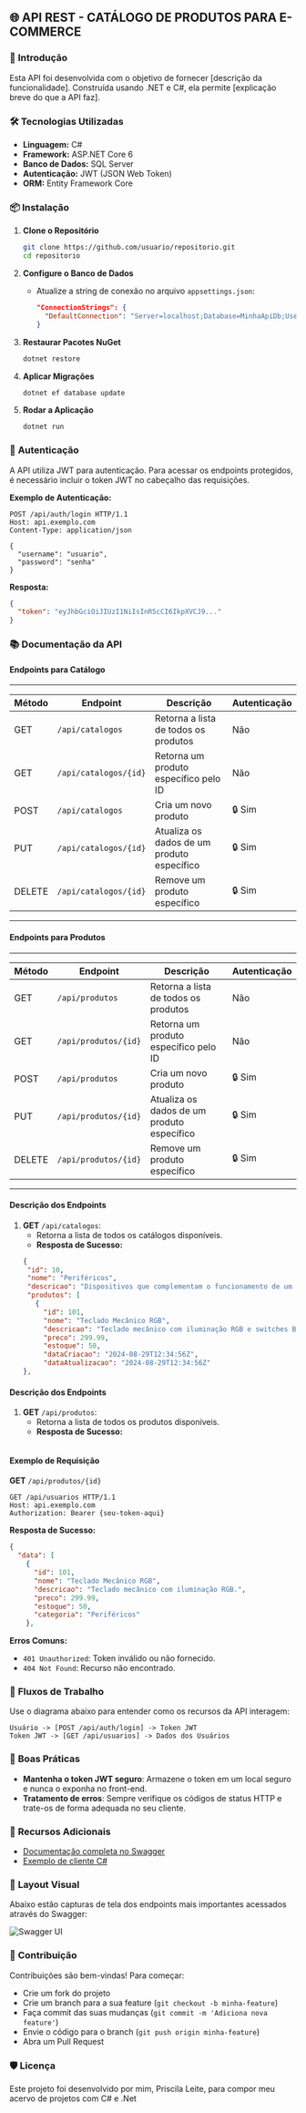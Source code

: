 

## 🌐 **API REST - CATÁLOGO DE PRODUTOS PARA E-COMMERCE**

### 🚀 **Introdução**
Esta API foi desenvolvida com o objetivo de fornecer [descrição da funcionalidade]. Construída usando .NET e C#, ela permite [explicação breve do que a API faz].

### 🛠️ **Tecnologias Utilizadas**
- **Linguagem:** C#
- **Framework:** ASP.NET Core 6
- **Banco de Dados:** SQL Server
- **Autenticação:** JWT (JSON Web Token)
- **ORM:** Entity Framework Core

### 📦 **Instalação**

1. **Clone o Repositório**
   ```bash
   git clone https://github.com/usuario/repositorio.git
   cd repositorio
   ```

2. **Configure o Banco de Dados**
   - Atualize a string de conexão no arquivo `appsettings.json`:
     ```json
     "ConnectionStrings": {
       "DefaultConnection": "Server=localhost;Database=MinhaApiDb;User Id=usuario;Password=senha;"
     }
     ```

3. **Restaurar Pacotes NuGet**
   ```bash
   dotnet restore
   ```

4. **Aplicar Migrações**
   ```bash
   dotnet ef database update
   ```

5. **Rodar a Aplicação**
   ```bash
   dotnet run
   ```

### 🔑 **Autenticação**
A API utiliza JWT para autenticação. Para acessar os endpoints protegidos, é necessário incluir o token JWT no cabeçalho das requisições.

**Exemplo de Autenticação:**
```http
POST /api/auth/login HTTP/1.1
Host: api.exemplo.com
Content-Type: application/json

{
  "username": "usuario",
  "password": "senha"
}
```

**Resposta:**
```json
{
  "token": "eyJhbGciOiJIUzI1NiIsInR5cCI6IkpXVCJ9..."
}
```

### 📚 **Documentação da API**

#### **Endpoints para Catálogo**
--------------------------------------------------------------------------------------------------
| Método | Endpoint                 | Descrição                                   | Autenticação  |
|--------|--------------------------|---------------------------------------------|---------------|
| GET    | `/api/catalogos`         | Retorna a lista de todos os produtos        |  Não          |
| GET    | `/api/catalogos/{id}`    | Retorna um produto específico pelo ID       |  Não          |
| POST   | `/api/catalogos`         | Cria um novo produto                        |  🔒 Sim       |
| PUT    | `/api/catalogos/{id}`    | Atualiza os dados de um produto específico  |  🔒 Sim       |
| DELETE | `/api/catalogos/{id}`    | Remove um produto específico                |  🔒 Sim       |
----------------------------------------------------------------------------------------------------

#### **Endpoints para Produtos**
--------------------------------------------------------------------------------------------------
| Método | Endpoint                 | Descrição                                   | Autenticação  |
|--------|--------------------------|---------------------------------------------|---------------|
| GET    | `/api/produtos`          | Retorna a lista de todos os produtos        |  Não          |
| GET    | `/api/produtos/{id}`     | Retorna um produto específico pelo ID       |  Não          |
| POST   | `/api/produtos`          | Cria um novo produto                        |  🔒 Sim       |
| PUT    | `/api/produtos/{id}`     | Atualiza os dados de um produto específico  |  🔒 Sim       |
| DELETE | `/api/produtos/{id}`     | Remove um produto específico                |  🔒 Sim       |
----------------------------------------------------------------------------------------------------


#### **Descrição dos Endpoints**

1. **GET** `/api/catalogos`:
   - Retorna a lista de todos os catálogos disponíveis.
   - **Resposta de Sucesso:**
    ```json
   {
     "id": 10,
     "nome": "Periféricos",
     "descricao": "Dispositivos que complementam o funcionamento de um computador.",
     "produtos": [
       {
         "id": 101,
         "nome": "Teclado Mecânico RGB",
         "descricao": "Teclado mecânico com iluminação RGB e switches Blue.",
         "preco": 299.99,
         "estoque": 50,
         "dataCriacao": "2024-08-29T12:34:56Z",
         "dataAtualizacao": "2024-08-29T12:34:56Z"
    },
    

#### **Descrição dos Endpoints**

1. **GET** `/api/produtos`:
   - Retorna a lista de todos os produtos disponíveis.
   - **Resposta de Sucesso:**
     ```json
  

#### **Exemplo de Requisição**

**GET** `/api/produtos/{id}`

```http
GET /api/usuarios HTTP/1.1
Host: api.exemplo.com
Authorization: Bearer {seu-token-aqui}
```

**Resposta de Sucesso:**
```json
{
  "data": [
    {
      "id": 101,
      "nome": "Teclado Mecânico RGB",
      "descricao": "Teclado mecânico com iluminação RGB.",
      "preco": 299.99,
      "estoque": 50,
      "categoria": "Periféricos"
    },
```

**Erros Comuns:**
- `401 Unauthorized`: Token inválido ou não fornecido.
- `404 Not Found`: Recurso não encontrado.

### 🔄 **Fluxos de Trabalho**
Use o diagrama abaixo para entender como os recursos da API interagem:

```plaintext
Usuário -> [POST /api/auth/login] -> Token JWT
Token JWT -> [GET /api/usuarios] -> Dados dos Usuários
```

### 📝 **Boas Práticas**
- **Mantenha o token JWT seguro**: Armazene o token em um local seguro e nunca o exponha no front-end.
- **Tratamento de erros**: Sempre verifique os códigos de status HTTP e trate-os de forma adequada no seu cliente.

### 🧩 **Recursos Adicionais**
- [Documentação completa no Swagger](https://learn.microsoft.com/pt-br/aspnet/core/tutorials/web-api-help-pages-using-swagger?view=aspnetcore-6.0)
- [Exemplo de cliente C#]()

### 🎨 **Layout Visual**
Abaixo estão capturas de tela dos endpoints mais importantes acessados através do Swagger:

![Swagger UI]()

### 🤝 **Contribuição**
Contribuições são bem-vindas! Para começar:
- Crie um fork do projeto
- Crie um branch para a sua feature (`git checkout -b minha-feature`)
- Faça commit das suas mudanças (`git commit -m 'Adiciona nova feature'`)
- Envie o código para o branch (`git push origin minha-feature`)
- Abra um Pull Request

### 🛡️ **Licença**
Este projeto foi desenvolvido por mim, Priscila Leite, para compor meu acervo de projetos com C# e .Net

